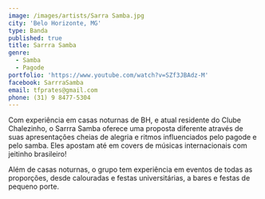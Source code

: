 ```yaml
---
image: /images/artists/Sarra Samba.jpg
city: 'Belo Horizonte, MG'
type: Banda
published: true
title: Sarrra Samba
genre:
  - Samba
  - Pagode
portfolio: 'https://www.youtube.com/watch?v=SZf3JBAdz-M'
facebook: SarrraSamba
email: tfprates@gmail.com
phone: (31) 9 8477-5304
---
```

Com experiência em casas noturnas de BH, e atual residente do Clube Chalezinho, o Sarrra Samba oferece uma proposta diferente através de suas apresentações cheias de alegria e ritmos influenciados pelo pagode e pelo samba. Eles apostam até em covers de músicas internacionais com jeitinho brasileiro!

Além de casas noturnas, o grupo tem experiência em eventos de todas as proporções, desde calouradas e festas universitárias, a bares e festas de pequeno porte.
